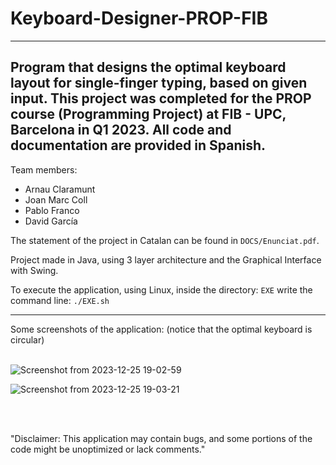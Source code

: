 # Keyboard-Designer-PROP-FIB
---
Program that designs the optimal keyboard layout for single-finger typing, based on given input. 
This project was completed for the PROP course (Programming Project) at FIB - UPC, Barcelona in Q1 2023. 
All code and documentation are provided in Spanish.
---

Team members:
- Arnau Claramunt
- Joan Marc Coll
- Pablo Franco
- David García

The statement of the project in Catalan can be found in `DOCS/Enunciat.pdf`.


Project made in Java, using 3 layer architecture and the Graphical Interface with Swing.

To execute the application, using Linux, inside the directory: `EXE` write the command line:  `./EXE.sh` 
  
---

Some screenshots of the application: (notice that the optimal keyboard is circular)
<br>
</br>

![Screenshot from 2023-12-25 19-02-59](https://github.com/ArnauCS03/Keyboard-Designer-PROP-FIB/assets/95536223/661c51b8-cd50-494c-8dea-fd14d8e009a0)


![Screenshot from 2023-12-25 19-03-21](https://github.com/ArnauCS03/Keyboard-Designer-PROP-FIB/assets/95536223/27cad1b4-2165-4cd5-a411-fb531c5268db)

<br>
</br>

"Disclaimer: This application may contain bugs, and some portions of the code might be unoptimized or lack comments."

<br>
</br>
